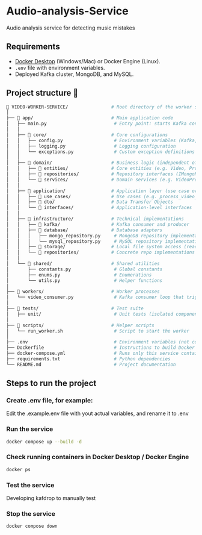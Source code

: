 # Audio-analysis-Service
Audio analysis service for detecting music mistakes


## Requirements

* [Docker Desktop](https://www.docker.com/products/docker-desktop/) (Windows/Mac) or Docker Engine (Linux).
* `.env` file with environment variables.
* Deployed Kafka cluster, MongoDB, and MySQL.

##  Project structure 📁

```bash
📁 VIDEO-WORKER-SERVICE/                # Root directory of the worker service
│
├── 📁 app/                             # Main application code
│   ├── main.py                         # Entry point: starts Kafka consumer loop
│   │
│   ├── 📁 core/                        # Core configurations
│   │   ├── config.py                   # Environment variables (Kafka, DBs, storage path)
│   │   ├── logging.py                  # Logging configuration
│   │   └── exceptions.py               # Custom exception definitions
│   │
│   ├── 📁 domain/                      # Business logic (independent of tech)
│   │   ├── 📁 entities/                # Core entities (e.g. Video, ProcessingResult)
│   │   ├── 📁 repositories/            # Repository interfaces (IMongoRepo, IMySQLRepo)
│   │   └── 📁 services/                # Domain services (e.g. VideoProcessor, transformations)
│   │
│   ├── 📁 application/                 # Application layer (use case orchestration)
│   │   ├── 📁 use_cases/               # Use cases (e.g. process_video_message.py)
│   │   ├── 📁 dto/                     # Data Transfer Objects
│   │   └── 📁 interfaces/              # Application-level interfaces
│   │
│   ├── 📁 infrastructure/              # Technical implementations
│   │   ├── 📁 kafka/                   # Kafka consumer and producer
│   │   ├── 📁 database/                # Database adapters
│   │   │   ├── mongo_repository.py     # MongoDB repository implementation
│   │   │   └── mysql_repository.py     # MySQL repository implementation
│   │   ├── 📁 storage/                 # Local file system access (read videos)
│   │   └── 📁 repositories/            # Concrete repo implementations
│   │
│   └── 📁 shared/                      # Shared utilities
│       ├── constants.py                # Global constants
│       ├── enums.py                    # Enumerations
│       └── utils.py                    # Helper functions
│
├── 📁 workers/                         # Worker processes
│   └── video_consumer.py               # Kafka consumer loop that triggers use cases
│
├── 📁 tests/                           # Test suite
│   ├── unit/                           # Unit tests (isolated components)
│
├── 📁 scripts/                         # Helper scripts
│   └── run_worker.sh                   # Script to start the worker
│
├── .env                                # Environment variables (not committed to Git)
├── Dockerfile                          # Instructions to build Docker image
├── docker-compose.yml                  # Runs only this service container
├── requirements.txt                    # Python dependencies
└── README.md                           # Project documentation

```


## Steps to run the project

### Create .env file, for example:

Edit the .example.env file with yout actual variables, and rename it to .env


### Run the service

```bash
docker compose up --build -d
```

### Check running containers in Docker Desktop / Docker Engine

```bash
docker ps
```

### Test the service

Developing kafdrop to manually test

### Stop the service

```bash
docker compose down
```